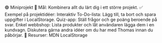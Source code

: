 🟢 Miniprojekt
🎯 Mål: Kombinera allt du lärt dig i ett större projekt.
✅ Exempel på projektidéer:
Interaktiv To-Do-lista: Lägg till, ta bort och spara uppgifter i LocalStorage.
Quiz-app: Ställ frågor och ge poäng beroende på svar.
Enkel webbshop: Lista produkter och låt användaren lägga dem i en kundvagn.
Diskutera gärna andra idéer om du har med Thomas innan du påbörjar.
🔗 Resurser:
MDN LocalStorage